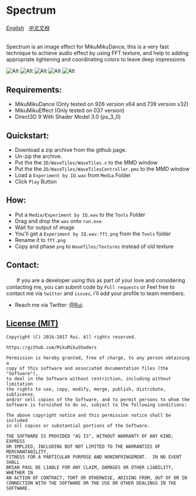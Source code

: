 Spectrum
========
###### [English](https://github.com/MikuMikuShaders/Spectrum/blob/master/README.md) &nbsp; [中文文档](https://github.com/MikuMikuShaders/Spectrum/blob/master/README_chs.md)
Spectrum is an image effect for MikuMikuDance, this is a very fast technique to achieve audio effect by using FFT texture, and help to adding appropriate lightening and coordinating colors to leave deep impressions

![Alt](https://raw.githubusercontent.com/MikuMikuShaders/Spectrum/master/Screenshots/preview1.jpg)
![Alt](https://raw.githubusercontent.com/MikuMikuShaders/Spectrum/master/Screenshots/preview2.jpg)
![Alt](https://raw.githubusercontent.com/MikuMikuShaders/Spectrum/master/Screenshots/preview3.jpg)
![Alt](https://raw.githubusercontent.com/MikuMikuShaders/Spectrum/master/Screenshots/preview4.jpg)
![Alt](https://raw.githubusercontent.com/MikuMikuShaders/Spectrum/master/Screenshots/preview5.jpg)

Requirements:
-----------
* MikuMikuDance (Only tested on 926 version x64 and 739 version x32)
* MikuMikuEffect (Only tested on 037 version)
* Direct3D 9 With Shader Model 3.0 (ps_3_0)

Quickstart:
-----------
* Download a zip archive from the github page.
* Un-zip the archive.
* Put the the `2D/WaveTiles/WaveTiles.x` to the MMD window
* Put the the `2D/WaveTiles/WaveTilesController.pmx` to the MMD window
* Load a `Experiment by IQ.wav` from `Media` Folder
* Click `Play` Button

How:
-----------
* Put a `Media/Experiment by IQ.wav` to the `Tools` Folder
* Drag and drop the `wav` onto `run.exe`
* Wait for output of image
* You'll get a `Experiment by IQ.wav.fft.png` from the `Tools` folder
* Rename it to `fft.png`
* Copy and phase `png` to `WaveTiles/Textures` instead of old texture

Contact:
------------
　　If you are a developer using this as part of your love and considering contacting me, you can submit code by `Pull requests` or Feel free to contact me via `twitter` and `issues`, i'll add your profile to team members.

* Reach me via Twitter: [@Rui](https://twitter.com/Rui_cg).

[License (MIT)](https://raw.githubusercontent.com/MikuMikuShaders/Spectrum/master/LICENSE.txt)
-------------------------------------------------------------------------------
	Copyright (C) 2016-2017 Rui. All rights reserved.

	https://github.com/MikuMikuShaders

	Permission is hereby granted, free of charge, to any person obtaining a
	copy of this software and associated documentation files (the "Software"),
	to deal in the Software without restriction, including without limitation
	the rights to use, copy, modify, merge, publish, distribute, sublicense,
	and/or sell copies of the Software, and to permit persons to whom the
	Software is furnished to do so, subject to the following conditions:

	The above copyright notice and this permission notice shall be included
	in all copies or substantial portions of the Software.

	THE SOFTWARE IS PROVIDED "AS IS", WITHOUT WARRANTY OF ANY KIND, EXPRESS
	OR IMPLIED, INCLUDING BUT NOT LIMITED TO THE WARRANTIES OF MERCHANTABILITY,
	FITNESS FOR A PARTICULAR PURPOSE AND NONINFRINGEMENT.  IN NO EVENT SHALL
	BRIAN PAUL BE LIABLE FOR ANY CLAIM, DAMAGES OR OTHER LIABILITY, WHETHER IN
	AN ACTION OF CONTRACT, TORT OR OTHERWISE, ARISING FROM, OUT OF OR IN
	CONNECTION WITH THE SOFTWARE OR THE USE OR OTHER DEALINGS IN THE SOFTWARE.